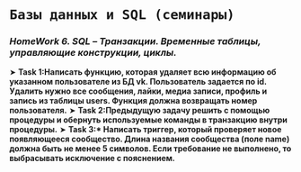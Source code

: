 # ```Базы данных и SQL (семинары)```
### *HomeWork 6. SQL – Транзакции. Временные таблицы, управляющие конструкции, циклы.*
➤ __Task 1:Написать функцию, которая удаляет всю информацию об указанном пользователе из БД vk. Пользователь задается по id. Удалить нужно все сообщения, лайки, медиа записи, профиль и запись из таблицы users. Функция должна возвращать номер пользователя.__
➤ __Task 2:Предыдущую задачу решить с помощью процедуры и обернуть используемые команды в транзакцию внутри процедуры.__
➤ __Task 3:* Написать триггер, который проверяет новое появляющееся сообщество. Длина названия сообщества (поле name) должна быть не менее 5 символов. Если требование не выполнено, то выбрасывать исключение с пояснением.__